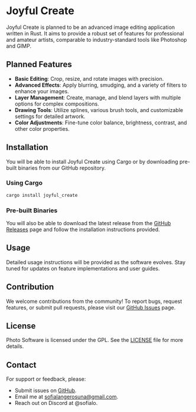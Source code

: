 # Joyful Create

Joyful Create is planned to be an advanced image editing application written in Rust. It aims to provide a robust set of features for professional and amateur artists, comparable to industry-standard tools like Photoshop and GIMP.

## Planned Features

- **Basic Editing**: Crop, resize, and rotate images with precision.
- **Advanced Effects**: Apply blurring, smudging, and a variety of filters to enhance your images.
- **Layer Management**: Create, manage, and blend layers with multiple options for complex compositions.
- **Drawing Tools**: Utilize splines, various brush tools, and customizable settings for detailed artwork.
- **Color Adjustments**: Fine-tune color balance, brightness, contrast, and other color properties.

## Installation

You will be able to install Joyful Create using Cargo or by downloading pre-built binaries from our GitHub repository.

### Using Cargo

```sh
cargo install joyful_create
```

### Pre-built Binaries

You will also be able to download the latest release from the [GitHub Releases](https://github.com/slangerosuna/photo_software/releases) page and follow the installation instructions provided.

## Usage

Detailed usage instructions will be provided as the software evolves. Stay tuned for updates on feature implementations and user guides.

## Contribution

We welcome contributions from the community! To report bugs, request features, or submit pull requests, please visit our [GitHub Issues](https://github.com/slangerosuna/photo_software/issues) page.

## License

Photo Software is licensed under the GPL. See the [LICENSE](https://github.com/slangerosuna/photo_software/blob/master/LICENSE) file for more details.

## Contact

For support or feedback, please:

- Submit issues on [GitHub](https://github.com/slangerosuna/photo_software/issues).
- Email me at [sofialangerosuna@gmail.com](mailto:sofialangerosuna@gmail.com).
- Reach out on Discord at @sofialo.
